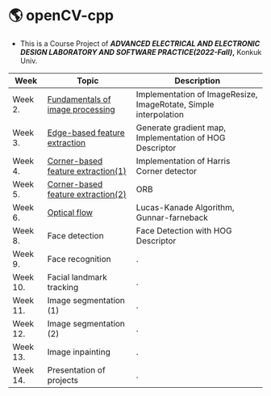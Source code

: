 #  :earth_americas: openCV-cpp
* This is a Course Project of ***ADVANCED ELECTRICAL AND ELECTRONIC DESIGN LABORATORY AND SOFTWARE PRACTICE(2022-Fall)*,** Konkuk Univ.

|Week|Topic|Description|
|------|---|---|
|Week 2.|[Fundamentals of image processing](https://github.com/versatile0010/openCV-cpp/tree/main/Week2)|Implementation of ImageResize, ImageRotate, Simple interpolation|
|Week 3.|[Edge-based feature extraction](https://github.com/versatile0010/openCV-cpp/tree/main/Week3)|Generate gradient map, Implementation of HOG Descriptor|
|Week 4.|[Corner-based feature extraction(1)](https://github.com/versatile0010/openCV-cpp/tree/main/Week4)|Implementation of Harris Corner detector|
|Week 5.|[Corner-based feature extraction(2)](https://github.com/versatile0010/openCV-cpp/tree/main/Week5)|ORB|
|Week 6.|[Optical flow](https://github.com/versatile0010/openCV-cpp/tree/main/Week6)|Lucas-Kanade Algorithm, Gunnar-farneback|
|Week 8.|Face detection|Face Detection with HOG Descriptor|
|Week 9.|Face recognition|.|
|Week 10.|Facial landmark tracking|.|
|Week 11.|Image segmentation (1)|.|
|Week 12.|Image segmentation (2)|.|
|Week 13.|Image inpainting|.|
|Week 14.|Presentation of projects|.|
